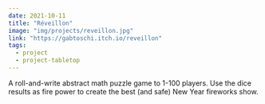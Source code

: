```yaml
---
date: 2021-10-11
title: "Réveillon"
image: "img/projects/reveillon.jpg"
link: "https://gabtoschi.itch.io/reveillon"
tags:
  - project
  - project-tabletop
---
```


A roll-and-write abstract math puzzle game to 1-100 players. Use the dice results as fire power to create the best (and safe) New Year fireworks show.